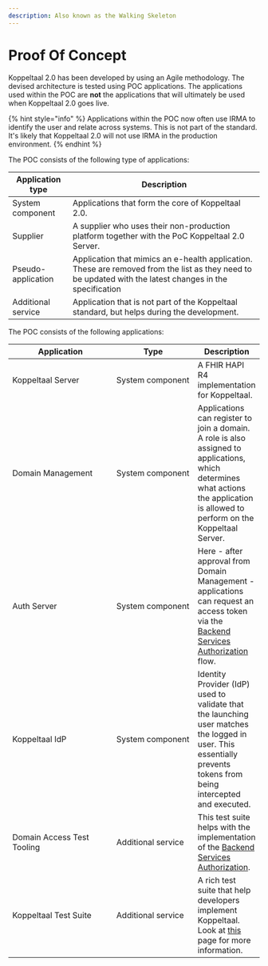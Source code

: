 ```yaml
---
description: Also known as the Walking Skeleton
---
```


# Proof Of Concept

Koppeltaal 2.0 has been developed by using an Agile methodology. The devised architecture is tested using POC applications. The applications used within the POC are **not** the applications that will ultimately be used when Koppeltaal 2.0 goes live.

{% hint style="info" %}
Applications within the POC now often use IRMA to identify the user and relate across systems. This is not part of the standard. It's likely that Koppeltaal 2.0 will not use IRMA in the production environment.
{% endhint %}

The POC consists of the following type of applications:

| Application type   | Description                                                                                                                                              |
| ------------------ | -------------------------------------------------------------------------------------------------------------------------------------------------------- |
| System component   | Applications that form the core of Koppeltaal 2.0.                                                                                                       |
| Supplier           | A supplier who uses their non-production platform together with the PoC Koppeltaal 2.0 Server.                                                           |
| Pseudo-application | Application that mimics an e-health application. These are removed from the list as they need to be updated with the latest changes in the specification |
| Additional service | Application that is not part of the Koppeltaal standard, but helps during the development.                                                               |

The POC consists of the following applications:

<table><thead><tr><th width="252.33333333333331">Application</th><th width="186">Type</th><th>Description</th></tr></thead><tbody><tr><td>Koppeltaal Server</td><td>System component</td><td>A FHIR HAPI R4 implementation for Koppeltaal.</td></tr><tr><td>Domain Management</td><td>System component</td><td>Applications can register to join a domain. A role is also assigned to applications, which determines what actions the application is allowed to perform on the Koppeltaal Server.</td></tr><tr><td>Auth Server</td><td>System component</td><td>Here - after approval from Domain Management - applications can request an access token via the <a href="https://hl7.org/fhir/uv/bulkdata/authorization/index.html#obtaining-an-access-token">Backend Services Authorization</a> flow.</td></tr><tr><td>Koppeltaal IdP</td><td>System component</td><td>Identity Provider (IdP) used to validate that the launching user matches the logged in user. This essentially prevents tokens from being intercepted and executed.</td></tr><tr><td>Domain Access Test Tooling</td><td>Additional service</td><td>This test suite helps with the implementation of the <a href="https://hl7.org/fhir/uv/bulkdata/authorization/index.html#obtaining-an-access-token">Backend Services Authorization</a>.</td></tr><tr><td>Koppeltaal Test Suite</td><td>Additional service</td><td>A rich test suite that help developers implement Koppeltaal. Look at <a href="../../technische-howto/koppeltaal-test-tooling.md">this</a> page for more information.</td></tr></tbody></table>

